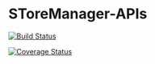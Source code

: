 # SToreManager-APIs

[![Build Status](https://travis-ci.org/MusyokiBryan/SToreManager-APIs.svg?branch=develop)](https://travis-ci.org/MusyokiBryan/SToreManager-APIs)

[![Coverage Status](https://coveralls.io/repos/github/MusyokiBryan/SToreManager-APIs/badge.svg?branch=develop)](https://coveralls.io/github/MusyokiBryan/SToreManager-APIs?branch=develop)
